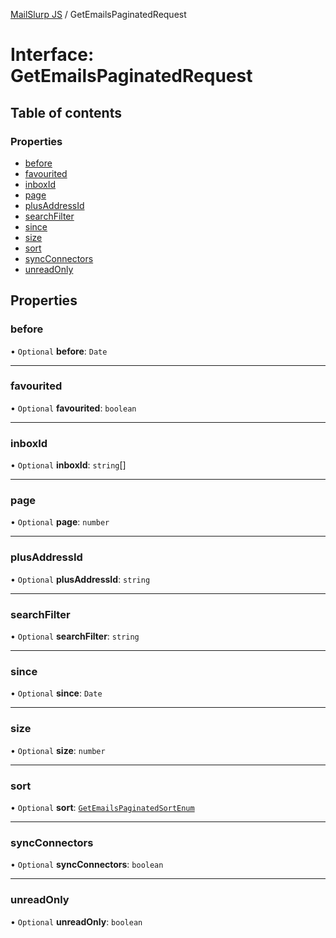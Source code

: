[MailSlurp JS](../README.md) / GetEmailsPaginatedRequest

# Interface: GetEmailsPaginatedRequest

## Table of contents

### Properties

- [before](GetEmailsPaginatedRequest.md#before)
- [favourited](GetEmailsPaginatedRequest.md#favourited)
- [inboxId](GetEmailsPaginatedRequest.md#inboxid)
- [page](GetEmailsPaginatedRequest.md#page)
- [plusAddressId](GetEmailsPaginatedRequest.md#plusaddressid)
- [searchFilter](GetEmailsPaginatedRequest.md#searchfilter)
- [since](GetEmailsPaginatedRequest.md#since)
- [size](GetEmailsPaginatedRequest.md#size)
- [sort](GetEmailsPaginatedRequest.md#sort)
- [syncConnectors](GetEmailsPaginatedRequest.md#syncconnectors)
- [unreadOnly](GetEmailsPaginatedRequest.md#unreadonly)

## Properties

### before

• `Optional` **before**: `Date`

___

### favourited

• `Optional` **favourited**: `boolean`

___

### inboxId

• `Optional` **inboxId**: `string`[]

___

### page

• `Optional` **page**: `number`

___

### plusAddressId

• `Optional` **plusAddressId**: `string`

___

### searchFilter

• `Optional` **searchFilter**: `string`

___

### since

• `Optional` **since**: `Date`

___

### size

• `Optional` **size**: `number`

___

### sort

• `Optional` **sort**: [`GetEmailsPaginatedSortEnum`](../enums/GetEmailsPaginatedSortEnum.md)

___

### syncConnectors

• `Optional` **syncConnectors**: `boolean`

___

### unreadOnly

• `Optional` **unreadOnly**: `boolean`
